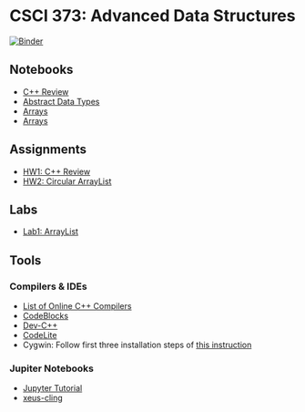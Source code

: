 # CSCI 373: Advanced Data Structures

[![Binder](https://mybinder.org/badge_logo.svg)](https://mybinder.org/v2/gh/wildart/CSCI373/main)

## Notebooks

- [C++ Review](https://nbviewer.jupyter.org/github/wildart/CSCI373/blob/main/notebooks/CPP-Review.ipynb)
- [Abstract Data Types](https://nbviewer.jupyter.org/github/wildart/CSCI373/blob/main/notebooks/ADT.ipynb)
- [Arrays](https://nbviewer.jupyter.org/github/wildart/CSCI373/blob/main/notebooks/Arrays.ipynb)
- [Arrays](https://nbviewer.jupyter.org/github/wildart/CSCI373/blob/main/notebooks/Lists.ipynb)

## Assignments

- [HW1: C++ Review](assign/hw1/index.md)
- [HW2: Circular ArrayList](assign/hw2/index.md)

## Labs

- [Lab1: ArrayList](labs/01/index.md)

## Tools

### Compilers & IDEs

- [List of Online C++ Compilers](https://arnemertz.github.io/online-compilers/)
- [CodeBlocks](http://www.codeblocks.org/)
- [Dev-C++](https://www.bloodshed.net/devcpp.html)
- [CodeLite](https://codelite.org/)
- Cygwin: Follow first three installation steps of [this instruction](https://warwick.ac.uk/fac/sci/moac/people/students/peter_cock/cygwin/)

### Jupiter Notebooks

- [Jupyter Tutorial](https://www.tutorialspoint.com/jupyter/index.htm)
- [xeus-cling](https://xeus-cling.readthedocs.io/en/latest/)
